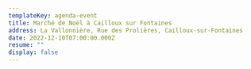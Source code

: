 ```yaml
---
templateKey: agenda-event
title: Marché de Noël à Cailloux sur Fontaines
address: La Vallonnière, Rue des Prolières, Cailloux-sur-Fontaines
date: 2022-12-10T07:00:00.000Z
resume: ""
display: false
---
```

